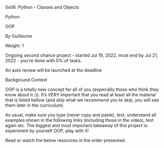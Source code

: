 0x06. Python - Classes and Objects

Python

OOP

 By Guillaume

 Weight: 1

 Ongoing second chance project - started Jul 19, 2022, must end by Jul 21, 2022 - you're done with 0% of tasks.

 An auto review will be launched at the deadline

Background Context

OOP is a totally new concept for all of you (especially those who think they know about it :)). It’s VERY important that you read at least all the material that is listed bellow (and skip what we recommend you to skip, you will see them later in the curriculum).



As usual, make sure you type (never copy and paste), test, understand all examples shown in the following links (including those in the video), test again etc. The biggest and most important takeaway of this project is: experiment by yourself OOP, play with it!



Read or watch the below resources in the order presented.
